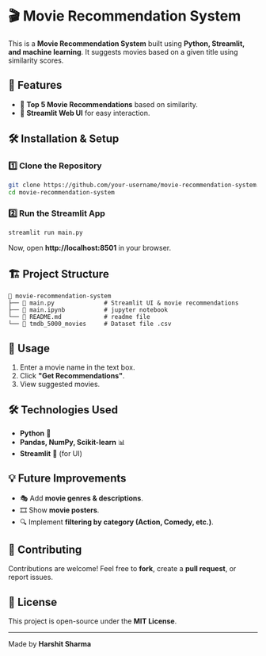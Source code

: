 # 🎬 Movie Recommendation System

This is a **Movie Recommendation System** built using **Python, Streamlit, and machine learning**. It suggests movies based on a given title using similarity scores.

## 🚀 Features
- 📌 **Top 5 Movie Recommendations** based on similarity.
- 🎨 **Streamlit Web UI** for easy interaction.

## 🛠️ Installation & Setup

### 1️⃣ Clone the Repository
```sh
git clone https://github.com/your-username/movie-recommendation-system.git
cd movie-recommendation-system
```

### 2️⃣ Run the Streamlit App
```sh
streamlit run main.py
```
Now, open **http://localhost:8501** in your browser.

## 🏗️ Project Structure
```
📂 movie-recommendation-system
├── 📜 main.py              # Streamlit UI & movie recommendations
├── 📜 main.ipynb           # jupyter notebook
└── 📂 README.md            # readme file
└── 📂 tmdb_5000_movies     # Dataset file .csv
```

## 📌 Usage
1. Enter a movie name in the text box.
2. Click **"Get Recommendations"**.
3. View suggested movies.

## 🛠️ Technologies Used
- **Python** 🐍
- **Pandas, NumPy, Scikit-learn** 📊
- **Streamlit** 🎨 (for UI)

## 💡 Future Improvements
- 🎭 Add **movie genres & descriptions**.
- 🎞️ Show **movie posters**.
- 🔍 Implement **filtering by category (Action, Comedy, etc.)**.

## 🎯 Contributing
Contributions are welcome! Feel free to **fork**, create a **pull request**, or report issues.

## 📜 License
This project is open-source under the **MIT License**.

---
Made by **Harshit Sharma**

